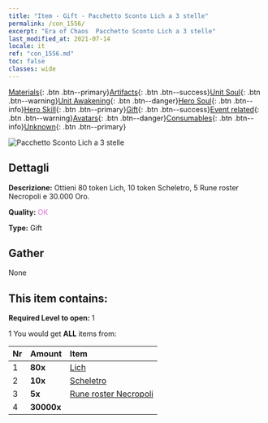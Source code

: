 ```yaml
---
title: "Item - Gift - Pacchetto Sconto Lich a 3 stelle"
permalink: /con_1556/
excerpt: "Era of Chaos  Pacchetto Sconto Lich a 3 stelle"
last_modified_at: 2021-07-14
locale: it
ref: "con_1556.md"
toc: false
classes: wide
---
```

 [Materials](/ItemsIT/){: .btn .btn--primary}[Artifacts](/ItemsIT/Artifacts/){: .btn .btn--success}[Unit Soul](/ItemsIT/UnitSoul/){: .btn .btn--warning}[Unit Awakening](/ItemsIT/UnitAwakening/){: .btn .btn--danger}[Hero Soul](/ItemsIT/HeroSoul/){: .btn .btn--info}[Hero Skill](/ItemsIT/HeroSkill/){: .btn .btn--primary}[Gift](/ItemsIT/Gift/){: .btn .btn--success}[Event related](/ItemsIT/Events/){: .btn .btn--warning}[Avatars](/ItemsIT/Avatars/){: .btn .btn--danger}[Consumables](/ItemsIT/Consumables/){: .btn .btn--info}[Unknown](/ItemsIT/Unknown/){: .btn .btn--primary}

 ![Pacchetto Sconto Lich a 3 stelle](/images/t/i_907167.png)

## Dettagli
 **Descrizione:** Ottieni 80 token Lich, 10 token Scheletro, 5 Rune roster Necropoli e 30.000 Oro.

 **Quality:** <span style="color: #DA70D6">OK</span>

 **Type:** Gift

## Gather

  None

## This item contains:

 **Required Level to open:** 1

 1 You would get **ALL** items  from:

  | Nr | Amount |     Item    |
  |:---|:-------|:------------|
  | 1 |  **80x** | [Lich](/ItemsIT/unt_212/) |  | 
  | 2 |  **10x** | [Scheletro](/ItemsIT/unt_208/) |  | 
  | 3 |  **5x** | [Rune roster Necropoli](/ItemsIT/con_755/) |  | 
  | 4 |  **30000x** | <i class="fas fa-coins"/> |  | 
